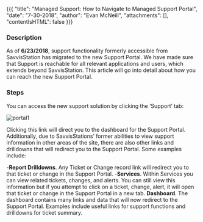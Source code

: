 {{{
  "title": "Managed Support: How to Navigate to Managed Support Portal",
  "date": "7-30-2018",
  "author": "Evan McNeill",
  "attachments": [],
  "contentIsHTML": false
}}}

### Description

As of **6/23/2018**, support functionality formerly accessible from SavvisStation has migrated to the new Support Portal.  We have made sure that Support is reachable for all relevant applications and users, which extends beyond SavvisStation.  This article will go into detail about how you can reach the new Support Portal.

### Steps

You can access the new support solution by clicking the ‘Support’ tab:

![portal1](../../images/howtonavigatetosupportportal-1.png)

Clicking this link will direct you to the dashboard for the Support Portal.  Additionally, due to SavvisStations’ former abilities to view support information in other areas of the site, there are also other links and drilldowns that will redirect you to the Support Portal.  Some examples include:

-**Report Drilldowns**.  Any Ticket or Change record link will redirect you to that ticket or change in the Support Portal.
-**Services**.  Within Services you can view related tickets, changes, and alerts.  You can still view this information but if you attempt to click on a ticket, change, alert, it will open that ticket or change in the Support Portal in a new tab.
**Dashboard**.  The dashboard contains many links and data that will now redirect to the Support Portal.  Examples include useful links for support functions and drilldowns for ticket summary.
